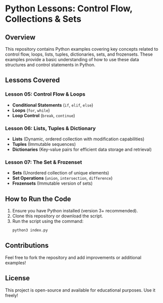 # Python Lessons: Control Flow, Collections & Sets

## Overview
This repository contains Python examples covering key concepts related to control flow, loops, lists, tuples, dictionaries, sets, and frozensets. These examples provide a basic understanding of how to use these data structures and control statements in Python.

## Lessons Covered

### **Lesson 05: Control Flow & Loops**
- **Conditional Statements** (`if`, `elif`, `else`)
- **Loops** (`for`, `while`)
- **Loop Control** (`break`, `continue`)

### **Lesson 06: Lists, Tuples & Dictionary**
- **Lists** (Dynamic, ordered collection with modification capabilities)
- **Tuples** (Immutable sequences)
- **Dictionaries** (Key-value pairs for efficient data storage and retrieval)

### **Lesson 07: The Set & Frozenset**
- **Sets** (Unordered collection of unique elements)
- **Set Operations** (`union`, `intersection`, `difference`)
- **Frozensets** (Immutable version of sets)

## How to Run the Code
1. Ensure you have Python installed (version 3+ recommended).
2. Clone this repository or download the script.
3. Run the script using the command:
   ```sh
   python3 index.py
   ```

## Contributions
Feel free to fork the repository and add improvements or additional examples!

## License
This project is open-source and available for educational purposes. Use it freely!